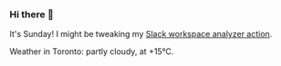 ### Hi there :wave:

It's Sunday! I might be tweaking my [Slack workspace analyzer action](https://github.com/bewuethr/slack-analyzer).

Weather in Toronto: partly cloudy, at +15°C.
